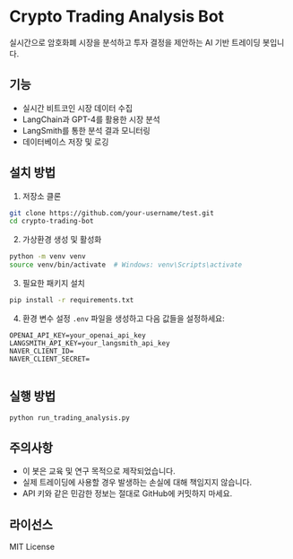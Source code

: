 # Crypto Trading Analysis Bot

실시간으로 암호화폐 시장을 분석하고 투자 결정을 제안하는 AI 기반 트레이딩 봇입니다.

## 기능

- 실시간 비트코인 시장 데이터 수집
- LangChain과 GPT-4를 활용한 시장 분석
- LangSmith를 통한 분석 결과 모니터링
- 데이터베이스 저장 및 로깅

## 설치 방법

1. 저장소 클론
```bash
git clone https://github.com/your-username/test.git
cd crypto-trading-bot
```

2. 가상환경 생성 및 활성화
```bash
python -m venv venv
source venv/bin/activate  # Windows: venv\Scripts\activate
```

3. 필요한 패키지 설치
```bash
pip install -r requirements.txt
```

4. 환경 변수 설정
`.env` 파일을 생성하고 다음 값들을 설정하세요:
```
OPENAI_API_KEY=your_openai_api_key
LANGSMITH_API_KEY=your_langsmith_api_key
NAVER_CLIENT_ID=
NAVER_CLIENT_SECRET=


```

## 실행 방법

```bash
python run_trading_analysis.py
```

## 주의사항

- 이 봇은 교육 및 연구 목적으로 제작되었습니다.
- 실제 트레이딩에 사용할 경우 발생하는 손실에 대해 책임지지 않습니다.
- API 키와 같은 민감한 정보는 절대로 GitHub에 커밋하지 마세요.

## 라이선스

MIT License